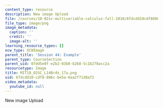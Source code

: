 ```yaml
---
content_type: resource
description: New image Upload
file: /courses/18-02sc-multivariable-calculus-fall-2010/6fdcdd10cdf8886cbe5a6aa2f71d8af2_MIT18_02SC_L14Brds_17a.png
file_type: image/png
image_metadata:
  caption: ''
  credit: ''
  image-alt: ''
learning_resource_types: []
ocw_type: OCWImage
parent_title: 'Session 44: Example'
parent_type: CourseSection
parent_uid: 07dd5e0f-e2b2-03b0-b268-5c1b278acc2a
resourcetype: Image
title: MIT18_02SC_L14Brds_17a.png
uid: 6fdcdd10-cdf8-886c-be5a-6aa2f71d8af2
video_metadata:
  youtube_id: null
---
```

New image Upload

